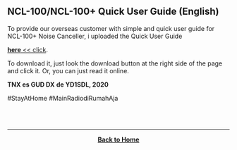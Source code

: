 ## NCL-100/NCL-100+ Quick User Guide (English)

To provide our overseas customer with simple and quick user guide for NCL-100+ Noise Canceller, i uploaded the Quick User Guide 

[**here** << click](https://github.com/handiko/NCL-100/blob/master/Doc/NCL-100_NCL-100%2B_Quick_User_Guide_EN.pdf).

To download it, just look the download button at the right side of the page and click it. Or, you can just read it online.

**TNX es GUD DX**
**de YD1SDL, 2020**

#StayAtHome #MainRadiodiRumahAja

<br><br>
****
<p align="center">
  <a href="https://handiko.github.io/MyBlog/"> <b>Back to Home</b> </a>
  <br>
</p>
